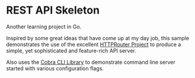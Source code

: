# REST API Skeleton
Another learning project in Go.

Inspired by some great ideas that have come up at my day job, this sample demonstrates the use of the excellent [HTTPRouter Project](https://github.com/julienschmidt/httprouter) to produce a simple, yet sophisticated and feature-rich API server.

Also uses the [Cobra CLI Library](https://github.com/spf13/cobra) to demonstrate command line server started with various configuration flags.
